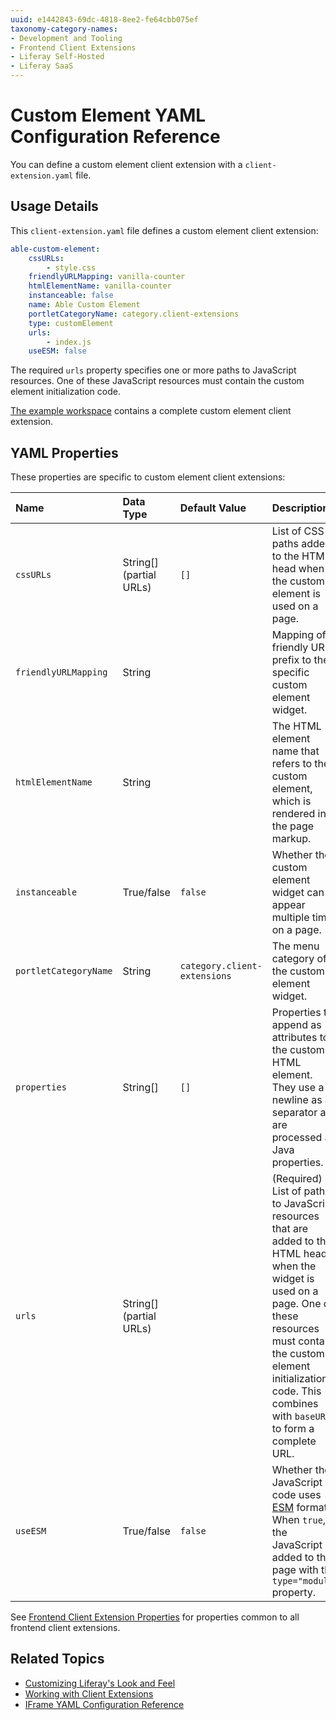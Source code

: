 ```yaml
---
uuid: e1442843-69dc-4818-8ee2-fe64cbb075ef
taxonomy-category-names:
- Development and Tooling
- Frontend Client Extensions
- Liferay Self-Hosted
- Liferay SaaS
---
```

# Custom Element YAML Configuration Reference

You can define a custom element client extension with a `client-extension.yaml` file.

## Usage Details

This `client-extension.yaml` file defines a custom element client extension:

```yaml
able-custom-element:
    cssURLs:
        - style.css
    friendlyURLMapping: vanilla-counter
    htmlElementName: vanilla-counter
    instanceable: false
    name: Able Custom Element
    portletCategoryName: category.client-extensions
    type: customElement
    urls:
        - index.js
    useESM: false
```

The required `urls` property specifies one or more paths to JavaScript resources. One of these JavaScript resources must contain the custom element initialization code.

[The example workspace](https://github.com/liferay/liferay-portal/tree/master/workspaces/liferay-sample-workspace/client-extensions/liferay-sample-custom-element-1) contains a complete custom element client extension.

## YAML Properties

These properties are specific to custom element client extensions:

| Name | Data Type | Default Value | Description |
| :--- | :--- | :--- | :--- |
| `cssURLs` | String[] (partial URLs) | `[]` | List of CSS paths added to the HTML head when the custom element is used on a page. |
| `friendlyURLMapping` | String | | Mapping of a friendly URL prefix to the specific custom element widget. |
| `htmlElementName` | String | | The HTML element name that refers to the custom element, which is rendered in the page markup. |
| `instanceable` | True/false | `false` | Whether the custom element widget can appear multiple times on a page. |
| `portletCategoryName` | String | `category.client-extensions` | The menu category of the custom element widget. |
| `properties` | String[] | `[]` | Properties to append as attributes to the custom HTML element. They use a newline as a separator and are processed as Java properties. |
| `urls` | String[] (partial URLs) | | (Required) List of paths to JavaScript resources that are added to the HTML head when the widget is used on a page. One of these resources must contain the custom element initialization code. This combines with `baseURL` to form a complete URL. |
| `useESM` | True/false | `false` | Whether the JavaScript code uses [ESM](https://nodejs.org/api/esm.html#modules-ecmascript-modules) format. When `true`, the JavaScript is added to the page with the `type="module"` property. |

See [Frontend Client Extension Properties](../../customizing-liferays-look-and-feel.md#frontend-client-extension-properties) for properties common to all frontend client extensions.

## Related Topics

* [Customizing Liferay's Look and Feel](../../customizing-liferays-look-and-feel.md)
* [Working with Client Extensions](../../client-extensions/working-with-client-extensions.md)
* [IFrame YAML Configuration Reference](../using-an-iframe-client-extension/iframe-yaml-configuration-reference.md)
